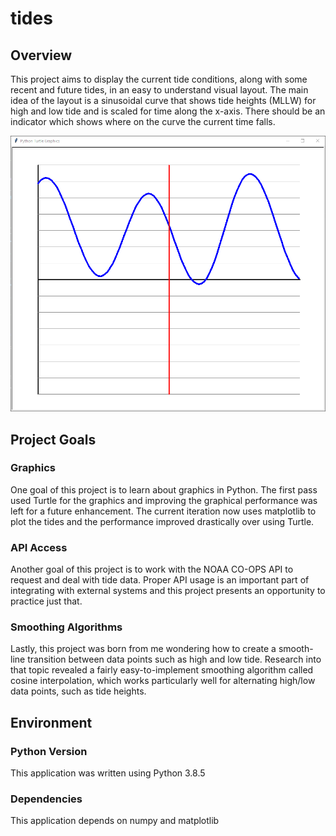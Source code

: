 # tides

## Overview
This project aims to display the current tide conditions, along with some recent and future tides, in an easy to understand visual layout.  The main idea of the layout is a sinusoidal curve that shows tide heights (MLLW) for high and low tide and is scaled for time along the x-axis.  There should be an indicator which shows where on the curve the current time falls.

![Example visual layout](images/visual-layout-example.png?raw=true "Example visual layout")

## Project Goals
### Graphics
One goal of this project is to learn about graphics in Python.  The first pass used Turtle for the graphics and improving the graphical performance was left for a future enhancement.  The current iteration now uses matplotlib to plot the tides and the performance improved drastically over using Turtle.

### API Access
Another goal of this project is to work with the NOAA CO-OPS API to request and deal with tide data.  Proper API usage is an important part of integrating with external systems and this project presents an opportunity to practice just that.

### Smoothing Algorithms
Lastly, this project was born from me wondering how to create a smooth-line transition between data points such as high and low tide.  Research into that topic revealed a fairly easy-to-implement smoothing algorithm called cosine interpolation, which works particularly well for alternating high/low data points, such as tide heights.

## Environment
### Python Version
This application was written using Python 3.8.5

### Dependencies
This application depends on numpy and matplotlib
